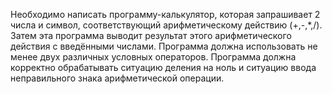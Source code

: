 Необходимо написать программу-калькулятор, которая запрашивает 2 числа и символ, соответствующий арифметическому действию (+,-,*,/). Затем эта программа выводит результат этого арифметического действия с введёнными числами. Программа должна использовать не менее двух различных условных операторов. Программа должна корректно обрабатывать ситуацию деления на ноль и ситуацию ввода неправильного знака арифметической операции.